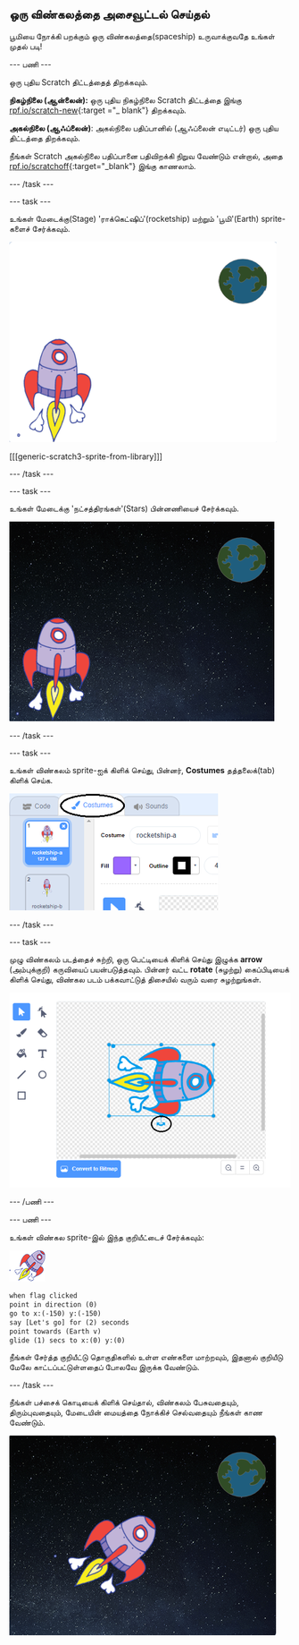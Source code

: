 ## ஒரு விண்கலத்தை அசைவூட்டல் செய்தல்

பூமியை நோக்கி பறக்கும் ஒரு விண்கலத்தை(spaceship) உருவாக்குவதே உங்கள் முதல் படி!

\--- பணி \---

ஒரு புதிய Scratch திட்டத்தைத் திறக்கவும்.

**நிகழ்நிலை (ஆன்லைன்):** ஒரு புதிய நிகழ்நிலை Scratch திட்டத்தை இங்கு [rpf.io/scratch-new](http://rpf.io/scratchon){:target ="_ blank"} திறக்கவும்.

**அகல்நிலை (ஆஃப்லைன்)**: அகல்நிலை பதிப்பானில் (ஆஃப்லைன் எடிட்டர்) ஒரு புதிய திட்டத்தை திறக்கவும்.

நீங்கள் Scratch அகல்நிலை பதிப்பானை பதிவிறக்கி நிறுவ வேண்டும் என்றால், அதை [rpf.io/scratchoff](http://rpf.io/scratchoff){:target="_blank"} இங்கு காணலாம்.

\--- /task \---

\--- task \---

உங்கள் மேடைக்கு(Stage) 'ராக்கெட்ஷிப்'(rocketship) மற்றும் 'பூமி'(Earth) sprite-களைச் சேர்க்கவும்.

![விண்கலம் மற்றும் பூமி sprite-கள்](images/space-sprites.png)

[[[generic-scratch3-sprite-from-library]]]

\--- /task \---

\--- task \---

உங்கள் மேடைக்கு 'நட்சத்திரங்கள்'(Stars) பின்னணியைச் சேர்க்கவும்.

![ஒரு விண்வெளி பின்னணி](images/space-backdrop.png)

\--- /task \---

\--- task \---

உங்கள் விண்கலம் sprite-ஐக் கிளிக் செய்து, பின்னர், **Costumes** தத்தலைக்(tab) கிளிக் செய்க.

![Sprite costume](images/space-costume.png)

\--- /task \---

\--- task \---

முழு விண்கலம் படத்தைச் சுற்றி, ஒரு பெட்டியைக் கிளிக் செய்து இழுக்க **arrow** (அம்புக்குறி) கருவியைப் பயன்படுத்தவும். பின்னர் வட்ட **rotate** (சுழற்று) கைப்பிடியைக் கிளிக் செய்து, விண்கல படம் பக்கவாட்டுத் திசையில் வரும் வரை சுழற்றுங்கள்.

![ஒரு costume -ஐச் சுழற்றுதல்](images/space-rotate.png)

\--- /பணி \---

\--- பணி \---

உங்கள் விண்கல sprite-இல் இந்த குறியீட்டைச் சேர்க்கவும்:

![விண்கலம் sprite](images/sprite-spaceship.png)

```blocks3
when flag clicked
point in direction (0)
go to x:(-150) y:(-150)
say [Let's go] for (2) seconds
point towards (Earth v)
glide (1) secs to x:(0) y:(0)
```

நீங்கள் சேர்த்த குறியீட்டு தொகுதிகளில் உள்ள எண்களை மாற்றவும், இதனால் குறியீடு மேலே காட்டப்பட்டுள்ளதைப் போலவே இருக்க வேண்டும்.

\--- /task \---

நீங்கள் பச்சைக் கொடியைக் கிளிக் செய்தால், விண்கலம் பேசுவதையும், திரும்புவதையும், மேடையின் மையத்தை நோக்கிச் செல்வதையும் நீங்கள் காண வேண்டும்.

![ஒரு விண்கலம் அசைவூட்டலைச் சோதித்தல்](images/space-animate-stage.png)